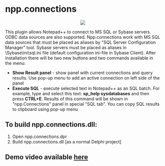 # npp.connections

<div align="center">
	<a href="https://github.com/vladk1973/npp.connections">
		<img src="https://github.com/vladk1973/npp.connections/blob/master/Notepad%2B%2B%20SQL%20Connection%20Plugin.png">
	</a>
</div>

This plugin allows Notepad++ to connect to MS SQL or Sybase servers. ODBC data sources are also supported. Npp.connections work with MS SQL data sources that must be placed as aliases by "SQL Server Configuration Manager" tool. Sybase servers must be placed as aliases in \Sybase\ini\sql.ini file (default configuration ini-file in Sybase Client).
After installation there will be two new buttons and two commands available in the menu:
<ul>
<li><b>Show Result panel</b> - show panel with current connections and query results. Use pop-up menu to add an active connection on left side of the panel</li>
<li><b>Execute SQL</b> - execute selected text in Notepad++ as an SQL batch. For example, type and select this text: <b>sp_help sysdatabases</b> and then press <b>CTRL+E</b>. Results of this command will be shown in "npp.Connections" panel in special "SQL tab". 
    You can copy SQL results to clipboard using pop-up menu</li>
</ul>

## To build npp.connections.dll:
<ol>
<li>Open npp.connections.dpr</li>
<li>Build npp.connections.dll [as a normal Delphi project]</li>
</ol>

## Demo video available <a href="https://github.com/vladk1973/npp.connections/tree/master/Demo">here</a>
